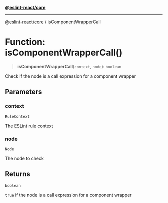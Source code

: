 [**@eslint-react/core**](../README.md)

***

[@eslint-react/core](../README.md) / isComponentWrapperCall

# Function: isComponentWrapperCall()

> **isComponentWrapperCall**(`context`, `node`): `boolean`

Check if the node is a call expression for a component wrapper

## Parameters

### context

`RuleContext`

The ESLint rule context

### node

`Node`

The node to check

## Returns

`boolean`

`true` if the node is a call expression for a component wrapper
